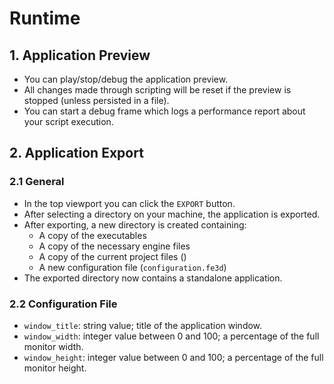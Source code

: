 # Runtime

## 1. Application Preview

- You can play/stop/debug the application preview.
- All changes made through scripting will be reset if the preview is stopped (unless persisted in a file).
- You can start a debug frame which logs a performance report about your script execution.

## 2. Application Export

### 2.1 General

- In the top viewport you can click the `EXPORT` button.
- After selecting a directory on your machine, the application is exported.
- After exporting, a new directory is created containing:
  - A copy of the executables
  - A copy of the necessary engine files
  - A copy of the current project files ()
  - A new configuration file (`configuration.fe3d`)
- The exported directory now contains a standalone application.

### 2.2 Configuration File

- `window_title`: string value; title of the application window.
- `window_width`: integer value between 0 and 100; a percentage of the full monitor width.
- `window_height`: integer value between 0 and 100; a percentage of the full monitor height.
